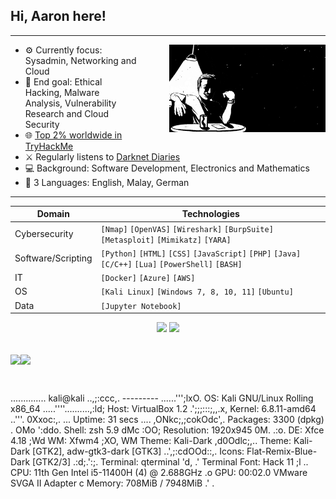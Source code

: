 ## Hi, Aaron here!

---

<a href="https://github.com/aaronamran">
  <img src="images/bnwimage.gif" alt="AARONAMRAN" align="right" style="margin-left: 50px; height="220" width="250">
</a>


- ⚙️ Currently focus: Sysadmin, Networking and Cloud
- 📌 End goal: Ethical Hacking, Malware Analysis, Vulnerability Research and Cloud Security
- 🌐 [Top 2% worldwide in TryHackMe](https://tryhackme.com/r/p/aaronamran)
- ⚔️ Regularly listens to [Darknet Diaries](https://open.spotify.com/show/4XPl3uEEL9hvqMkoZrzbx5)
- 💻 Background: Software Development, Electronics and Mathematics
- 💬 3 Languages: English, Malay, German

---


| Domain             |  Technologies                                                                                              |
|--------------------|------------------------------------------------------------------------------------------------------------|
| Cybersecurity      | `[Nmap]` `[OpenVAS]` `[Wireshark]` `[BurpSuite]` `[Metasploit]` `[Mimikatz]` `[YARA]`                      |
| Software/Scripting | `[Python]` `[HTML]` `[CSS]` `[JavaScript]` `[PHP]` `[Java]` `[C/C++]` `[Lua]` `[PowerShell]` `[BASH]`      |
| IT                 | `[Docker]` `[Azure]` `[AWS]`                                                                               |
| OS                 | `[Kali Linux]` `[Windows 7, 8, 10, 11]` `[Ubuntu]`                                                         |
| Data               | `[Jupyter Notebook]`                                                                                       |

<div align="center">
  <a href="mailto:aaronamranba@gmail.com"><img src="https://img.shields.io/badge/Gmail-D14836?style=for-the-badge&logo=gmail&logoColor=white&color=black" /></a>
  <a href="https://www.linkedin.com/in/aaronamran/"><img src="https://img.shields.io/badge/LinkedIn-%2312100E.svg?&style=for-the-badge&logo=linkedin&logoColor=white&color=black" /></a>
</div>
<br>

<img height="175px" align="center" src="https://github-readme-stats.vercel.app/api?username=aaronamran&theme=city_lights&show_icons=true&count_private=true"/><img height="175px" align="center" src="https://github-readme-stats.vercel.app/api/top-langs/?username=aaronamran&show_icons=true&layout=compact&langs_count=6&hide_title=true&hide_border=false&theme=city_lights" />

<br>

..............                                     kali@kali 
            ..,;:ccc,.                             --------- 
          ......''';lxO.                           OS: Kali GNU/Linux Rolling x86_64 
.....''''..........,:ld;                           Host: VirtualBox 1.2 
           .';;;:::;,,.x,                          Kernel: 6.8.11-amd64 
      ..'''.            0Xxoc:,.  ...              Uptime: 31 secs 
  ....                ,ONkc;,;cokOdc',.            Packages: 3300 (dpkg) 
 .                   OMo           ':ddo.          Shell: zsh 5.9 
                    dMc               :OO;         Resolution: 1920x945 
                    0M.                 .:o.       DE: Xfce 4.18 
                    ;Wd                            WM: Xfwm4 
                     ;XO,                          WM Theme: Kali-Dark 
                       ,d0Odlc;,..                 Theme: Kali-Dark [GTK2], adw-gtk3-dark [GTK3] 
                           ..',;:cdOOd::,.         Icons: Flat-Remix-Blue-Dark [GTK2/3] 
                                    .:d;.':;.      Terminal: qterminal 
                                       'd,  .'     Terminal Font: Hack 11 
                                         ;l   ..   CPU: 11th Gen Intel i5-11400H (4) @ 2.688GHz 
                                          .o       GPU: 00:02.0 VMware SVGA II Adapter 
                                            c      Memory: 708MiB / 7948MiB 
                                            .'
                                             .                             
                                                                           

